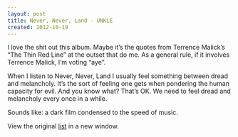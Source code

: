 ```yaml
---
layout: post
title: Never, Never, Land - UNKLE
created: 2012-10-19
---
```


I love the shit out this album. Maybe it’s the quotes from Terrence
Malick’s “The Thin Red Line” at the outset that do me. As a general
rule, if it involves Terrence Malick, I’m voting “aye”.

When I listen to Never, Never, Land I usually feel something between
dread and melancholy. It’s the sort of feeling one gets when pondering
the human capacity for evil. And you know what? That’s OK. We need to
feel dread and melancholy every once in a while.


Sounds like: a dark film condensed to the speed of music.

View the original
[list](https://docs.google.com/spreadsheet/pub?key=0ArDppihwaWa6dFdaeV9pOXNTeERqbWVFTFp5bWFuNmc&output=html) in a new window.
